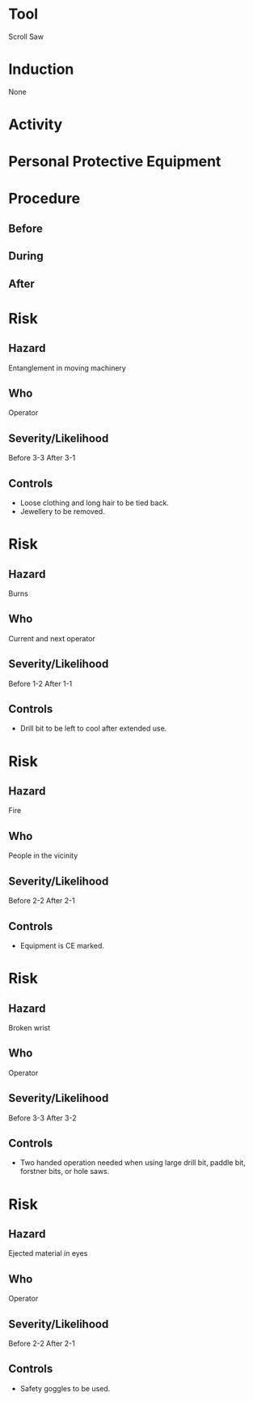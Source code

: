 # Tool
Scroll Saw
# Induction
None
# Activity


# Personal Protective Equipment


# Procedure
## Before


## During


## After


# Risk
## Hazard
Entanglement in moving machinery
## Who
Operator
## Severity/Likelihood
Before 3-3 After 3-1
## Controls

* Loose clothing and long hair to be tied back.
* Jewellery to be removed.

# Risk
## Hazard
Burns
## Who
Current and next operator
## Severity/Likelihood
Before 1-2 After 1-1
## Controls

* Drill bit to be left to cool after extended use.

# Risk
## Hazard
Fire
## Who
People in the vicinity
## Severity/Likelihood
Before 2-2 After 2-1
## Controls

* Equipment is CE marked.

# Risk
## Hazard
Broken wrist
## Who
Operator
## Severity/Likelihood
Before 3-3 After 3-2
## Controls

* Two handed operation needed when using large drill bit, paddle bit, forstner bits, or hole saws.

# Risk
## Hazard
Ejected material in eyes
## Who
Operator
## Severity/Likelihood
Before 2-2 After 2-1
## Controls

* Safety goggles to be used.

